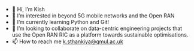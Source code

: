 - 👋 Hi, I’m Kish
- 👀 I’m interested in beyond 5G mobile networks and the Open RAN
- 🌱 I’m currently learning Python and Git!
- 💞️ I’m looking to collaborate on data-centric engineering projects that use the Open RAN RIC as a platform towards sustainable optimisations.
- 📫 How to reach me k.sthankiya@qmul.ac.uk

<!---
apw804/apw804 is a ✨ special ✨ repository because its `README.md` (this file) appears on your GitHub profile.
You can click the Preview link to take a look at your changes.
--->
